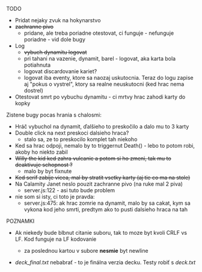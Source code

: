 TODO
* Pridat nejaky zvuk na hokynarstvo
* ~~zachranne pivo~~
    * pridane, ale treba poriadne otestovat, ci funguje - nefunguje poriadne - vid dole bugy
* Log
    * ~~vybuch dynamitu logovat~~
    * pri tahani na vazenie, dynamit, barel - logovat, aka karta bola potiahnuta
    * logovat discardovanie kariet?
    * logovat iba eventy, ktore sa naozaj uskutocnia. Teraz do logu zapise aj "pokus o vystrel", ktory sa realne neuskutocni (ked hrac nema dostrel)
* Otestovat smrt po vybuchu dynamitu - ci mrtvy hrac zahodi karty do kopky


Zistene bugy pocas hrania s chalosmi:
* Hráč vybuchol na dynamit, ďalšieho to preskočilo a dalo mu to 3 karty
* Double click na next preskoci dalsieho hraca?
    * stalo sa, ze to preskocilo komplet tah niekoho
* Ked sa hrac odpoji, nemalo by to triggernut Death() - lebo to potom robi, akoby ho niekto zabil
* ~~Willy the kid ked zahra vulcanic a potom si ho zmeni, tak mu to deaktivuje schopnost ?~~
    * malo by byt fixnute
* ~~Ked serif zabije vicea, mal by stratit vsetky karty (aj tie co ma na stole)~~
* Na Calamity Janet neslo pouzit zachranne pivo (na ruke mal 2 piva)
    * server.js:122 - asi tuto bude problem
* nie som si isty, ci toto je pravda:
    * server.js:475: ak hrac zomrie na dynamit, malo by sa cakat, kym sa vykona kod jeho smrti, predtym ako to pusti dalsieho hraca na tah


POZNAMKI
* Ak niekedy bude blbnut citanie suboru, tak to moze byt kvoli CRLF vs LF. Kod funguje na LF kodovanie
  
    * za poslednou kartou v subore **nesmie** byt newline

* *deck_final.txt* nebabrať - to je finálna verzia decku. Testy robiť s *deck.txt*